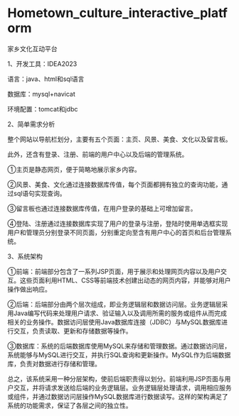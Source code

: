 # Hometown_culture_interactive_platform
家乡文化互动平台

1、开发工具：IDEA2023

语言：java、html和sql语言

数据库：mysql+navicat

环境配置：tomcat和jdbc

2、简单需求分析

整个网站以导航栏划分，主要有五个页面：主页、风景、美食、文化以及留言板。

此外，还含有登录、注册、前端的用户中心以及后端的管理系统。

①主页是静态网页，便于简略地展示家乡内容。

②风景、美食、文化通过连接数据库传值，每个页面都拥有独立的查询功能，通过sql语句实现查询。

③留言板也通过连接数据库传值，在用户登录的基础上可增加留言。

④登陆、注册通过连接数据库实现了用户的登录与注册，登陆时使用单选框实现用户和管理员分别登录不同页面，分别重定向至含有用户中心的首页和后台管理系统。

3、系统架构

①前端：前端部分包含了一系列JSP页面，用于展示和处理网页内容以及用户交互。这些页面利用HTML、CSS等前端技术创建出动态的网页内容，并能够对用户操作做出响应。

②后端：后端部分由两个层次组成，即业务逻辑层和数据访问层。业务逻辑层采用Java编写代码来处理用户请求、验证输入以及调用所需的服务或组件从而完成相关的业务操作。数据访问层使用Java数据库连接（JDBC）与MySQL数据库进行交互，负责读取、更新和存储数据等操作。

③数据库：系统的后端数据库使用MySQL来存储和管理数据。通过数据访问层，系统能够与MySQL进行交互，并执行SQL查询和更新操作。MySQL作为后端数据库，负责对数据进行存储和管理。

总之，该系统采用一种分层架构，使前后端职责得以划分。前端利用JSP页面与用户交互，并将请求发送给后端的业务逻辑层。业务逻辑层处理请求，调用相应服务或组件，并通过数据访问层操作MySQL数据库进行数据读写。这样的架构满足了系统的功能需求，保证了各层之间的独立性。
